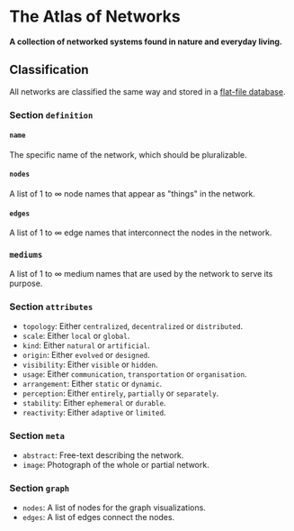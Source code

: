 # The Atlas of Networks

**A collection of networked systems found in nature and everyday living.**

## Classification

All networks are classified the same way and stored in a [flat-file database](https://github.com/networkedartifacts/atlas/tree/master/data/networks).

### Section `definition`

#### `name`

The specific name of the network, which should be pluralizable.

#### `nodes`

A list of 1 to ∞ node names that appear as "things" in the network.

#### `edges`

A list of 1 to ∞ edge names that interconnect the nodes in the network.

### `mediums`

A list of 1 to ∞ medium names that are used by the network to serve its purpose.

### Section `attributes`

- `topology`: Either `centralized`, `decentralized` or `distributed`.
- `scale`: Either `local` or `global`.
- `kind`: Either `natural` or `artificial`.
- `origin`: Either `evolved` or `designed`.
- `visibility`: Either `visible` or `hidden`.
- `usage`: Either `communication`, `transportation` or `organisation`.
- `arrangement`: Either `static` or `dynamic`.
- `perception`: Either `entirely`, `partially` or `separately`.
- `stability`: Either `ephemeral` or `durable`.
- `reactivity`: Either `adaptive` or `limited`.

### Section `meta`

- `abstract`: Free-text describing the network.
- `image`: Photograph of the whole or partial network.

### Section `graph`

- `nodes`: A list of nodes for the graph visualizations.
- `edges`: A list of edges connect the nodes.
